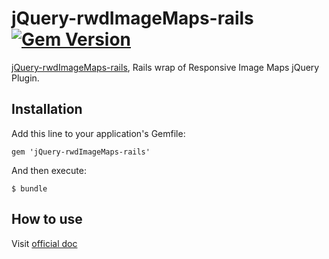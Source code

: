 jQuery-rwdImageMaps-rails [![Gem Version][version-badge]][rubygems]
===================

[jQuery-rwdImageMaps-rails](https://github.com/Eric-Guo/jQuery-rwdImageMaps-rails), Rails wrap of Responsive Image Maps jQuery Plugin.

## Installation

Add this line to your application's Gemfile:

    gem 'jQuery-rwdImageMaps-rails'

And then execute:

    $ bundle

## How to use

Visit [official doc](https://github.com/stowball/jQuery-rwdImageMaps#jquery-rwd-image-maps)

[version-badge]: https://badge.fury.io/rb/jQuery-rwdImageMaps-rails.svg
[rubygems]: https://rubygems.org/gems/jQuery-rwdImageMaps-rails
